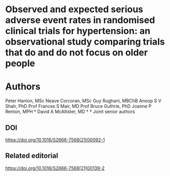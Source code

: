 # Observed and expected serious adverse event rates in randomised clinical trials for hypertension: an observational study comparing trials that do and do not focus on older people

# Authors
Peter Hanlon, MSc
Neave Corcoran, MSc
Guy Rughani, MBChB
Anoop S V Shah, PhD
Prof Frances S Mair, MD
Prof Bruce Guthrie, PhD
Joanne P Renton, MPH †
David A McAllister, MD  †
† Joint senior authors

## DOI
https://doi.org/10.1016/S2666-7568(21)00092-1

## Related editorial
https://doi.org/10.1016/S2666-7568(21)00139-2